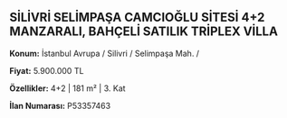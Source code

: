 ## SİLİVRİ SELİMPAŞA CAMCIOĞLU SİTESİ 4+2 MANZARALI, BAHÇELİ SATILIK TRİPLEX VİLLA

**Konum:** İstanbul Avrupa / Silivri / Selimpaşa Mah. /

**Fiyat:** 5.900.000 TL

**Özellikler:** 4+2 | 181 m² | 3. Kat

**İlan Numarası:** P53357463
